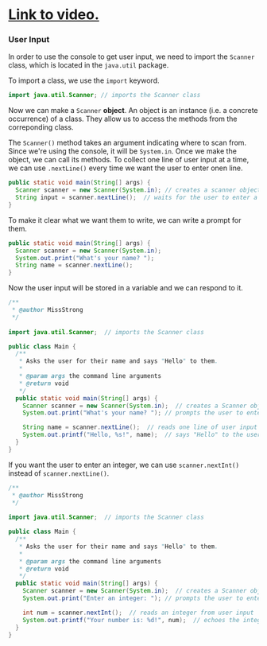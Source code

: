 # [Link to video.](https://www.youtube.com/watch?v=3CMI2a6XQh8&list=PLVD25niNi0BkgQHyEFkuuBp_IQ4q67jIC)

### User Input

In order to use the console to get user input, we need to import the `Scanner` class, which is located in the `java.util` package. 

To import a class, we use the `import` keyword.

```java
import java.util.Scanner; // imports the Scanner class
```

Now we can make a `Scanner` **object**. An object is an instance (i.e. a concrete occurrence) of a class. They allow us to access the methods from the correponding class.

The `Scanner()` method takes an argument indicating where to scan from. Since we're using the console, it will be `System.in`. Once we make the object, we can call its methods. To collect one line of user input at a time, we can use `.nextLine()` every time we want the user to enter onen line.

```java
public static void main(String[] args) {
  Scanner scanner = new Scanner(System.in); // creates a scanner object
  String input = scanner.nextLine();  // waits for the user to enter a line
}
```

To make it clear what we want them to write, we can write a prompt for them.

```java
public static void main(String[] args) {
  Scanner scanner = new Scanner(System.in);  
  System.out.print("What's your name? ");
  String name = scanner.nextLine();
}
```

Now the user input will be stored in a variable and we can respond to it.


```java
/**
 * @author MissStrong
 */
 
import java.util.Scanner;  // imports the Scanner class

public class Main {  
  /**
   * Asks the user for their name and says "Hello" to them.
   *
   * @param args the command line arguments
   * @return void
   */
  public static void main(String[] args) {
    Scanner scanner = new Scanner(System.in);  // creates a Scanner object
    System.out.print("What's your name? "); // prompts the user to enter their name

    String name = scanner.nextLine();  // reads one line of user input
    System.out.printf("Hello, %s!", name);  // says "Hello" to the user
  }
}
```

If you want the user to enter an integer, we can use `scanner.nextInt()` instead of `scanner.nextLine()`.

```java
/**
 * @author MissStrong
 */
 
import java.util.Scanner;  // imports the Scanner class

public class Main {  
  /**
   * Asks the user for their name and says "Hello" to them.
   *
   * @param args the command line arguments
   * @return void
   */
  public static void main(String[] args) {
    Scanner scanner = new Scanner(System.in);  // creates a Scanner object
    System.out.print("Enter an integer: "); // prompts the user to enter their name

    int num = scanner.nextInt();  // reads an integer from user input
    System.out.printf("Your number is: %d!", num);  // echoes the integer
  }
}
```
